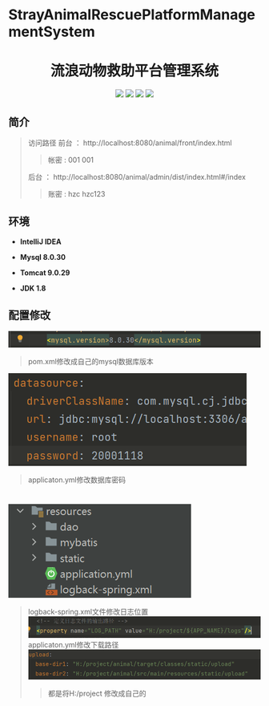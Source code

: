 
# StrayAnimalRescuePlatformManagementSystem


<p><h1 align="center">流浪动物救助平台管理系统</h1></p>


<p align="center">
	<img src="https://img.shields.io/badge/jdk-1.8-orange.svg"/>
    <img src="https://img.shields.io/badge/springBoot-2.x-lightgrey.svg"/>
    <img src="https://img.shields.io/badge/vue-3.x-blue.svg"/>
    <img src="https://img.shields.io/badge/mysql-8.0.30-yellow.svg"/>
</p>

## 简介



>访问路径
> 前台 ： http://localhost:8080/animal/front/index.html 
> >帐密 : 001 001 
> 
> 后台 ： http://localhost:8080/animal/admin/dist/index.html#/index 
> >账密 : hzc hzc123
>



## 环境

- <b>IntelliJ IDEA</b>

- <b>Mysql 8.0.30</b>

- <b>Tomcat 9.0.29</b>

- <b>JDK 1.8</b>




## 配置修改

![img.png](img.png)
> pom.xml修改成自己的mysql数据库版本
> 
![img_4.png](img_4.png)
> applicaton.yml修改数据库密码
#
![img_1.png](img_1.png)
>logback-spring.xml文件修改日志位置 
> ![img_2.png](img_2.png)
> applicaton.yml修改下载路径
> ![img_3.png](img_3.png)
>>都是将H:/project 修改成自己的
 


